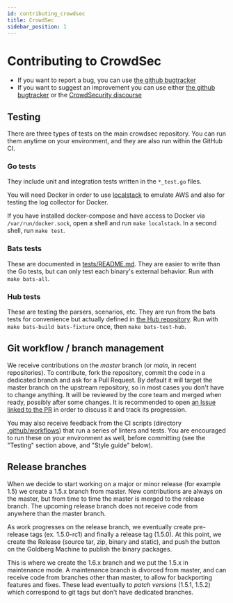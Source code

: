 ```yaml
---
id: contributing_crowdsec
title: CrowdSec
sidebar_position: 1
---
```


# Contributing to CrowdSec

- If you want to report a bug, you can use [the github bugtracker](https://github.com/crowdsecurity/crowdsec/issues)
- If you want to suggest an improvement you can use either [the github bugtracker](https://github.com/crowdsecurity/crowdsec/issues) or the [CrowdSecurity discourse](http://discourse.crowdsec.net)

## Testing

There are three types of tests on the main crowdsec repository. You can run
them anytime on your environment, and they are also run within the GitHub CI.

### Go tests

They include unit and integration tests written in the `*_test.go` files.

You will need Docker in order to use [localstack](https://github.com/localstack/localstack) to emulate AWS and also for testing the log collector for Docker.

If you have installed docker-compose and have access to Docker via `/var/run/docker.sock`, open a shell and run `make localstack`. In a second shell, run `make test`.

### Bats tests

These are documented in [tests/README.md](https://github.com/crowdsecurity/crowdsec/blob/master/tests/README.md).
They are easier to write than the Go tests, but can only test
each binary's external behavior. Run with `make bats-all`.

### Hub tests

These are testing the parsers, scenarios, etc. They are run from the bats tests
for convenience but actually defined in [the Hub
repository](https://github.com/crowdsecurity/hub/tree/master/.tests).
Run with `make bats-build bats-fixture` once, then `make bats-test-hub`.

## Git workflow / branch management

We receive contributions on the _master_ branch (or _main_, in recent repositories). To contribute, fork the repository, commit the code in a dedicated branch and ask for a Pull Request. By default it will target the master branch on the upstream repository, so in most cases you don't have to change anything. It will be reviewed by the core team and merged when ready, possibly after some changes. It is recommended to open [an Issue linked to the PR](https://docs.github.com/en/issues/tracking-your-work-with-issues/linking-a-pull-request-to-an-issue) in order to discuss it and track its progression.

You may also receive feedback from the CI scripts (directory [.github/workflows](https://github.com/crowdsecurity/hub/tree/master/.github/workflows)) that run a series of linters and tests. You are encouraged to run these on your environment as well, before committing (see the "Testing" section above, and "Style guide" below).

## Release branches

When we decide to start working on a major or minor release (for example 1.5) we create a 1.5.x branch from master. New contributions are always on the master, but from time to time the master is merged to the release branch. The upcoming release branch does not receive code from anywhere than the master branch.

As work progresses on the release branch, we eventually create pre-release tags (ex. 1.5.0-rc1) and finally a release tag (1.5.0). At this point, we create the Release (source tar, zip, binary and static), and push the button on the Goldberg Machine to publish the binary packages.

This is where we create the 1.6.x branch and we put the 1.5.x in maintenance mode. A maintenance branch is divorced from master, and can receive code from branches other than master, to allow for backporting features and fixes. These lead eventually to _patch versions_ (1.5.1, 1.5.2) which correspond to git tags but don't have dedicated branches.

